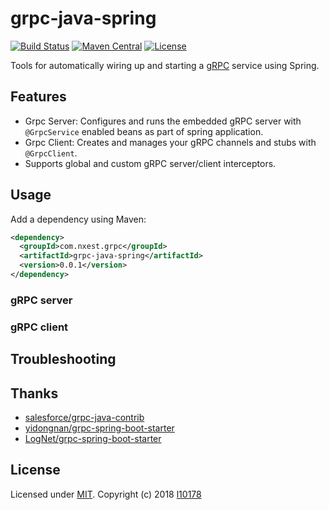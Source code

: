 # grpc-java-spring
 [![Build Status](https://travis-ci.org/l10178/grpc-java-starter.svg?branch=master)](https://travis-ci.org/l10178/grpc-java-starter)
 [![Maven Central]( https://maven-badges.herokuapp.com/maven-central/com.nxest.grpc/grpc-java-spring/badge.svg)]( https://maven-badges.herokuapp.com/maven-central/com.nxest.grpc/grpc-java-spring/)
 [![License](https://img.shields.io/github/license/mashape/apistatus.svg)](https://opensource.org/licenses/MIT)

Tools for automatically wiring up and starting a [gRPC][] service using Spring.

## Features
* Grpc Server: Configures and runs the embedded gRPC server with `@GrpcService` enabled beans as part of spring application.
* Grpc Client: Creates and manages your gRPC channels and stubs with `@GrpcClient`.
* Supports global and custom gRPC server/client interceptors.


## Usage
Add a dependency using Maven:
```xml
<dependency>
  <groupId>com.nxest.grpc</groupId>
  <artifactId>grpc-java-spring</artifactId>
  <version>0.0.1</version>
</dependency>
```

### gRPC server

### gRPC client


## Troubleshooting

## Thanks
* [salesforce/grpc-java-contrib](https://github.com/salesforce/grpc-java-contrib)
* [yidongnan/grpc-spring-boot-starter](https://github.com/yidongnan/grpc-spring-boot-starter)
* [LogNet/grpc-spring-boot-starter](https://github.com/LogNet/grpc-spring-boot-starter)


## License
Licensed under [MIT][]. Copyright (c) 2018 [l10178][]

[MIT]: https://opensource.org/licenses/MIT
[l10178]: http://nxest.com/
[gRPC]: https://grpc.io/
